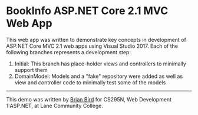 # BookInfo ASP.NET Core 2.1 MVC Web App
This web app was written to demonstrate key concepts in development of ASP.NET Core MVC 2.1 web apps using Visual Studio 2017.
Each of the following branches represents a development step:

1. Initial: This branch has place-holder views and controllers to minimally support them
2. DomainModel: Models and a "fake" repository were added as well as view and controller code to minimally test some of the models

----

This demo was written by [Brian Bird](https://birdsbits.blog) for CS295N, Web Development 1:ASP.NET, at Lane Community College.
